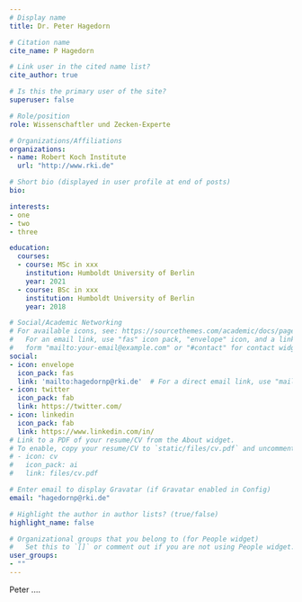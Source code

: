 ```yaml
---
# Display name
title: Dr. Peter Hagedorn

# Citation name
cite_name: P Hagedorn

# Link user in the cited name list?
cite_author: true

# Is this the primary user of the site?
superuser: false

# Role/position
role: Wissenschaftler und Zecken-Experte

# Organizations/Affiliations
organizations:
- name: Robert Koch Institute
  url: "http://www.rki.de"

# Short bio (displayed in user profile at end of posts)
bio: 

interests:
- one
- two
- three

education:
  courses:
  - course: MSc in xxx
    institution: Humboldt University of Berlin
    year: 2021
  - course: BSc in xxx
    institution: Humboldt University of Berlin
    year: 2018

# Social/Academic Networking
# For available icons, see: https://sourcethemes.com/academic/docs/page-builder/#icons
#   For an email link, use "fas" icon pack, "envelope" icon, and a link in the
#   form "mailto:your-email@example.com" or "#contact" for contact widget.
social:
- icon: envelope
  icon_pack: fas
  link: 'mailto:hagedornp@rki.de'  # For a direct email link, use "mailto:test@example.org".
- icon: twitter
  icon_pack: fab
  link: https://twitter.com/
- icon: linkedin
  icon_pack: fab
  link: https://www.linkedin.com/in/
# Link to a PDF of your resume/CV from the About widget.
# To enable, copy your resume/CV to `static/files/cv.pdf` and uncomment the lines below.
# - icon: cv
#   icon_pack: ai
#   link: files/cv.pdf

# Enter email to display Gravatar (if Gravatar enabled in Config)
email: "hagedornp@rki.de"

# Highlight the author in author lists? (true/false)
highlight_name: false

# Organizational groups that you belong to (for People widget)
#   Set this to `[]` or comment out if you are not using People widget.
user_groups:
- ""
---
```


Peter ....
